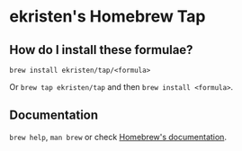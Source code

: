 # ekristen's Homebrew Tap

## How do I install these formulae?

`brew install ekristen/tap/<formula>`

Or `brew tap ekristen/tap` and then `brew install <formula>`.

## Documentation

`brew help`, `man brew` or check [Homebrew's documentation](https://docs.brew.sh).
